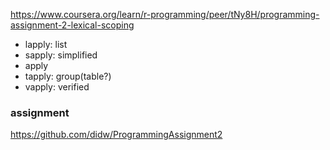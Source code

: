 https://www.coursera.org/learn/r-programming/peer/tNy8H/programming-assignment-2-lexical-scoping
- lapply: list
- sapply: simplified
- apply
- tapply: group(table?)
- vapply: verified


### assignment
https://github.com/didw/ProgrammingAssignment2


